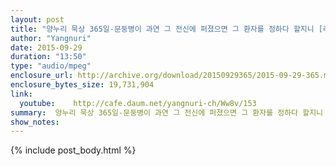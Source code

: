 ```yaml
---
layout: post
title: "양누리 묵상 365일-문둥병이 과연 그 전신에 퍼졌으면 그 환자를 정하다 할지니 [레위기 13:13]"
author: "Yangnuri"
date: 2015-09-29
duration: "13:50"
type: "audio/mpeg"
enclosure_url: http://archive.org/download/20150929365/2015-09-29-365.mp3
enclosure_bytes_size: 19,731,904       
link:
  youtube:    http://cafe.daum.net/yangnuri-ch/Ww8v/153
summary:  양누리 묵상 365일-문둥병이 과연 그 전신에 퍼졌으면 그 환자를 정하다 할지니 [레위기 13:13].mp3
show_notes:
---
```

{% include post_body.html %}

